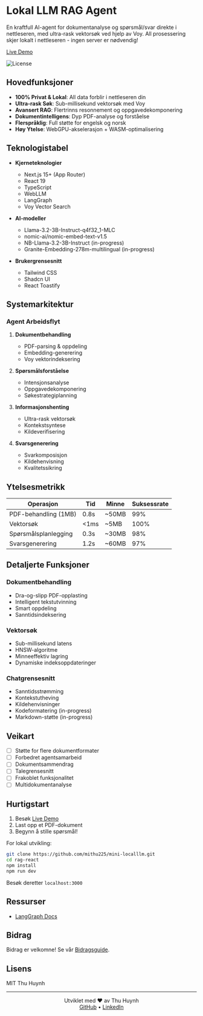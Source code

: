 # Lokal LLM RAG Agent

En kraftfull AI-agent for dokumentanalyse og spørsmål/svar direkte i nettleseren, med ultra-rask vektorsøk ved hjelp av Voy. All prosessering skjer lokalt i nettleseren - ingen server er nødvendig!

[Live Demo](https://mini-local-llm.thuhuynh.no)

![License](https://img.shields.io/badge/license-MIT-blue)

## Hovedfunksjoner

- **100% Privat & Lokal**: All data forblir i nettleseren din
- **Ultra-rask Søk**: Sub-millisekund vektorsøk med Voy
- **Avansert RAG**: Flertrinns resonnement og oppgavedekomponering
- **Dokumentintelligens**: Dyp PDF-analyse og forståelse
- **Flerspråklig**: Full støtte for engelsk og norsk
- **Høy Ytelse**: WebGPU-akselerasjon + WASM-optimalisering

## Teknologistabel

- **Kjerneteknologier**

  - Next.js 15+ (App Router)
  - React 19
  - TypeScript
  - WebLLM
  - LangGraph
  - Voy Vector Search

- **AI-modeller**
  - Llama-3.2-3B-Instruct-q4f32_1-MLC
  - nomic-ai/nomic-embed-text-v1.5
  - NB-Llama-3.2-3B-Instruct (in-progress)
  - Granite-Embedding-278m-multilingual (in-progress)

- **Brukergrensesnitt**
  - Tailwind CSS
  - Shadcn UI
  - React Toastify

## Systemarkitektur

### Agent Arbeidsflyt

1. **Dokumentbehandling**

   - PDF-parsing & oppdeling
   - Embedding-generering
   - Voy vektorindeksering

2. **Spørsmålsforståelse**

   - Intensjonsanalyse
   - Oppgavedekomponering
   - Søkestrategiplanning

3. **Informasjonshenting**

   - Ultra-rask vektorsøk
   - Kontekstsyntese
   - Kildeverifisering

4. **Svarsgenerering**
   - Svarkomposisjon
   - Kildehenvisning
   - Kvalitetssikring

## Ytelsesmetrikk

| Operasjon            | Tid  | Minne | Suksessrate |
| -------------------- | ---- | ----- | ----------- |
| PDF-behandling (1MB) | 0.8s | ~50MB | 99%         |
| Vektorsøk            | <1ms | ~5MB  | 100%        |
| Spørsmålsplanlegging | 0.3s | ~30MB | 98%         |
| Svarsgenerering      | 1.2s | ~60MB | 97%         |

## Detaljerte Funksjoner

### Dokumentbehandling

- Dra-og-slipp PDF-opplasting
- Intelligent tekstutvinning
- Smart oppdeling
- Sanntidsindeksering

### Vektorsøk

- Sub-millisekund latens
- HNSW-algoritme
- Minneeffektiv lagring
- Dynamiske indeksoppdateringer

### Chatgrensesnitt

- Sanntidsstrømming
- Kontekstutheving
- Kildehenvisninger
- Kodeformatering (in-progress)
- Markdown-støtte (in-progress)

## Veikart

- [ ] Støtte for flere dokumentformater
- [ ] Forbedret agentsamarbeid
- [ ] Dokumentsammendrag
- [ ] Talegrensesnitt
- [ ] Frakoblet funksjonalitet
- [ ] Multidokumentanalyse

## Hurtigstart

1. Besøk [Live Demo](https://mini-local-llm.thuhuynh.no)
2. Last opp et PDF-dokument
3. Begynn å stille spørsmål!

For lokal utvikling:

```bash
git clone https://github.com/mithu225/mini-localllm.git
cd rag-react
npm install
npm run dev
```

Besøk deretter `localhost:3000`

## Ressurser

- [LangGraph Docs](https://github.com/langchain-ai/langgraph)

## Bidrag

Bidrag er velkomne! Se vår [Bidragsguide](CONTRIBUTING.md).

## Lisens

MIT Thu Huynh

---

<p align="center">
  Utviklet med ❤️ av Thu Huynh
  <br>
  <a href="https://github.com/Mithu225">GitHub</a> •
  <a href="https://linkedin.com/in/Mithu225">LinkedIn</a>
</p>
